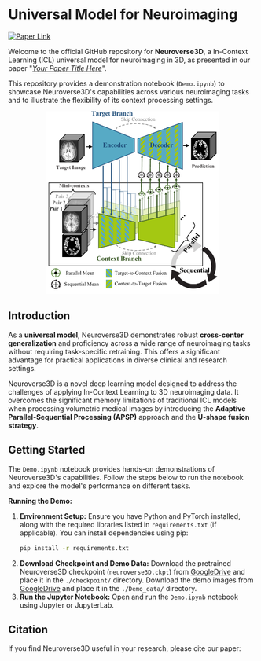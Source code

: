 # Universal Model for Neuroimaging

[![Paper Link](link-to-your-paper-if-available)](link-to-your-paper-if-available)

Welcome to the official GitHub repository for **Neuroverse3D**, a In-Context Learning (ICL) universal model for neuroimaging in 3D, as presented in our paper "[*Your Paper Title Here*](link-to-your-paper-if-available)".

This repository provides a demonstration notebook (`Demo.ipynb`) to showcase Neuroverse3D's capabilities across various neuroimaging tasks and to illustrate the flexibility of its context processing settings.

<div align="center">
  <img src="neuroverse3D/framework.pdf"/ width="70%"> <br>
</div>


## Introduction

As a **universal model**, Neuroverse3D demonstrates robust **cross-center generalization** and proficiency across a wide range of neuroimaging tasks without requiring task-specific retraining. This offers a significant advantage for practical applications in diverse clinical and research settings.

Neuroverse3D is a novel deep learning model designed to address the challenges of applying In-Context Learning to 3D neuroimaging data.  It overcomes the significant memory limitations of traditional ICL models when processing volumetric medical images by introducing the **Adaptive Parallel-Sequential Processing (APSP)** approach and the **U-shape fusion strategy**.

## Getting Started

The `Demo.ipynb` notebook provides hands-on demonstrations of Neuroverse3D's capabilities.  Follow the steps below to run the notebook and explore the model's performance on different tasks.

**Running the Demo:**

1.  **Environment Setup:** Ensure you have Python and PyTorch installed, along with the required libraries listed in `requirements.txt` (if applicable). You can install dependencies using pip:
    ```bash
    pip install -r requirements.txt
    ```
2.  **Download Checkpoint and Demo Data:** Download the pretrained Neuroverse3D checkpoint (`neuroverse3D.ckpt`) from [GoogleDrive](https://drive.google.com/drive/folders/1NrORQxSKB5jl-cvUJ2eATU1FP3EjtSUc?usp=share_link) and place it in the `./checkpoint/` directory. Download the demo images from [GoogleDrive](https://drive.google.com/drive/folders/1h4x7WtG_GDlckcR4yAI2XZdwnjBOUEt9?usp=share_link) and place it in the `./Demo_data/` directory. 
3.  **Run the Jupyter Notebook:** Open and run the `Demo.ipynb` notebook using Jupyter or JupyterLab.

## Citation

If you find Neuroverse3D useful in your research, please cite our paper: